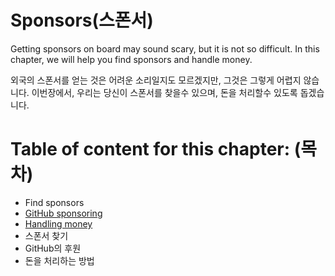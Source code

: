 # Sponsors(스폰서)

Getting sponsors on board may sound scary, but it is not so difficult. In this chapter, we will help you find sponsors and handle money.

외국의 스폰서를 얻는 것은 어려운 소리일지도 모르겠지만, 그것은 그렇게 어렵지 않습니다. 이번장에서, 우리는 당신이 스폰서를 찾을수 있으며, 돈을 처리할수 있도록 돕겠습니다.



# Table of content for this chapter: (목차)

- Find sponsors
- [GitHub sponsoring](./github_sponsor.md)
- [Handling money](./handling_money.md)
- 스폰서 찾기
- GitHub의 후원
- 돈을 처리하는 방법

